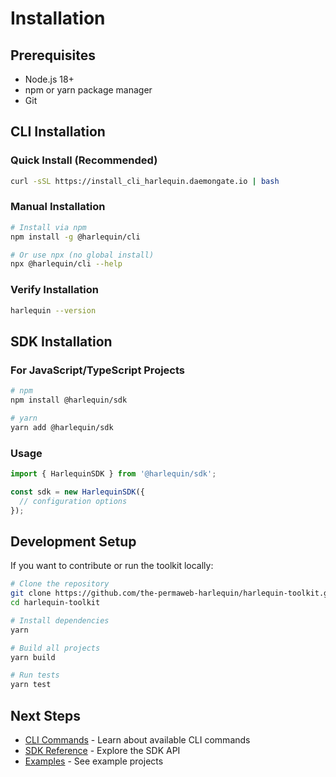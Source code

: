 # Installation

## Prerequisites

- Node.js 18+
- npm or yarn package manager
- Git

## CLI Installation

### Quick Install (Recommended)

```bash
curl -sSL https://install_cli_harlequin.daemongate.io | bash
```

### Manual Installation

```bash
# Install via npm
npm install -g @harlequin/cli

# Or use npx (no global install)
npx @harlequin/cli --help
```

### Verify Installation

```bash
harlequin --version
```

## SDK Installation

### For JavaScript/TypeScript Projects

```bash
# npm
npm install @harlequin/sdk

# yarn
yarn add @harlequin/sdk
```

### Usage

```typescript
import { HarlequinSDK } from '@harlequin/sdk';

const sdk = new HarlequinSDK({
  // configuration options
});
```

## Development Setup

If you want to contribute or run the toolkit locally:

```bash
# Clone the repository
git clone https://github.com/the-permaweb-harlequin/harlequin-toolkit.git
cd harlequin-toolkit

# Install dependencies
yarn

# Build all projects
yarn build

# Run tests
yarn test
```

## Next Steps

- [CLI Commands](/cli/) - Learn about available CLI commands
- [SDK Reference](/sdk/) - Explore the SDK API
- [Examples](https://github.com/the-permaweb-harlequin/harlequin-toolkit/tree/main/examples) - See example projects
